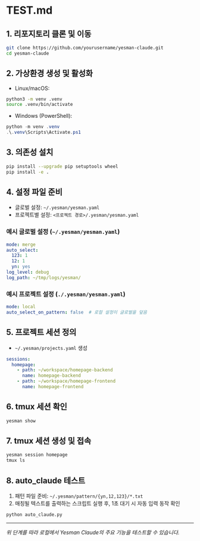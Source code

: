 # TEST.md

## 1. 리포지토리 클론 및 이동
```bash
git clone https://github.com/yourusername/yesman-claude.git
cd yesman-claude
```

## 2. 가상환경 생성 및 활성화
- Linux/macOS:
```bash
python3 -m venv .venv
source .venv/bin/activate
```
- Windows (PowerShell):
```powershell
python -m venv .venv
.\.venv\Scripts\Activate.ps1
```

## 3. 의존성 설치
```bash
pip install --upgrade pip setuptools wheel
pip install -e .
```

## 4. 설정 파일 준비
- 글로벌 설정: `~/.yesman/yesman.yaml`
- 프로젝트별 설정: `<프로젝트 경로>/.yesman/yesman.yaml`

### 예시 글로벌 설정 (`~/.yesman/yesman.yaml`)
```yaml
mode: merge
auto_select:
  123: 1
  12: 1
  yn: yes
log_level: debug
log_path: ~/tmp/logs/yesman/
```

### 예시 프로젝트 설정 (`./.yesman/yesman.yaml`)
```yaml
mode: local
auto_select_on_pattern: false  # 로컬 설정이 글로벌을 덮음
```

## 5. 프로젝트 세션 정의
- `~/.yesman/projects.yaml` 생성
```yaml
sessions:
  homepage:
    - path: ~/workspace/homepage-backend
      name: homepage-backend
    - path: ~/workspace/homepage-frontend
      name: homepage-frontend
```

## 6. tmux 세션 확인
```bash
yesman show
```

## 7. tmux 세션 생성 및 접속
```bash
yesman session homepage
tmux ls
```

## 8. auto_claude 테스트
1) 패턴 파일 준비: `~/.yesman/pattern/{yn,12,123}/*.txt`
2) 매칭될 텍스트를 출력하는 스크립트 실행 후, 1초 대기 시 자동 입력 동작 확인
```bash
python auto_claude.py
```

---
*위 단계를 따라 로컬에서 Yesman Claude의 주요 기능을 테스트할 수 있습니다.* 